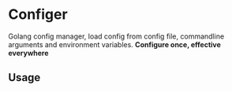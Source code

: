# Configer

Golang config manager, load config from config file,
commandline arguments and environment variables.
**Configure once, effective everywhere**

## Usage
